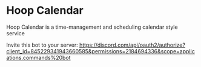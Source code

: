 # Hoop Calendar

Hoop Calendar is a time-management and scheduling calendar style service

Invite this bot to your server:
https://discord.com/api/oauth2/authorize?client_id=845229341943660585&permissions=2184694336&scope=applications.commands%20bot
